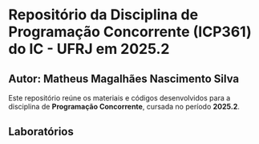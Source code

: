# Repositório da Disciplina de Programação Concorrente (ICP361) do IC - UFRJ em 2025.2
## Autor: Matheus Magalhães Nascimento Silva

Este repositório reúne os materiais e códigos desenvolvidos para a disciplina de **Programação Concorrente**, cursada no período **2025.2**.

## Laboratórios
